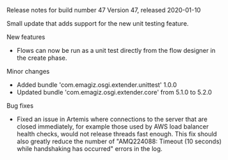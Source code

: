 Release notes for build number 47
Version 47, released 2020-01-10

Small update that adds support for the new unit testing feature.

New features
- Flows can now be run as a unit test directly from the flow designer in the create phase.

Minor changes
- Added bundle 'com.emagiz.osgi.extender.unittest' 1.0.0
- Updated bundle 'com.emagiz.osgi.extender.core' from 5.1.0 to 5.2.0

Bug fixes
- Fixed an issue in Artemis where connections to the server that are closed immediately, for example those used by AWS load balancer health checks, would not release threads fast enough. This fix should also greatly reduce the number of "AMQ224088: Timeout (10 seconds) while handshaking has occurred" errors in the log.